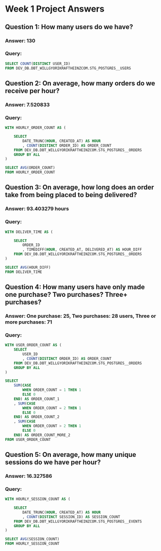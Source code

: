 # Week 1 Project Answers

## Question 1: How many users do we have?
### Answer: 130

### Query:
```SQL
SELECT COUNT(DISTINCT USER_ID)
FROM DEV_DB.DBT_WILLGYORIKRAFTHEINZCOM.STG_POSTGRES__USERS
```


## Question 2: On average, how many orders do we receive per hour?
### Answer: 7.520833

### Query:
```SQL
WITH HOURLY_ORDER_COUNT AS (

    SELECT 
        DATE_TRUNC(HOUR, CREATED_AT) AS HOUR
        , COUNT(DISTINCT ORDER_ID) AS ORDER_COUNT
    FROM DEV_DB.DBT_WILLGYORIKRAFTHEINZCOM.STG_POSTGRES__ORDERS
    GROUP BY ALL
)

SELECT AVG(ORDER_COUNT)
FROM HOURLY_ORDER_COUNT
```


## Question 3: On average, how long does an order take from being placed to being delivered?
### Answer: 93.403279 hours

### Query:
```SQL
WITH DELIVER_TIME AS (

    SELECT 
        ORDER_ID
        , TIMEDIFF(HOUR, CREATED_AT, DELIVERED_AT) AS HOUR_DIFF
    FROM DEV_DB.DBT_WILLGYORIKRAFTHEINZCOM.STG_POSTGRES__ORDERS
)

SELECT AVG(HOUR_DIFF)
FROM DELIVER_TIME
```


## Question 4: How many users have only made one purchase? Two purchases? Three+ purchases?
### Answer: One purchase: 25, Two purchases: 28 users, Three or more purchases: 71

### Query:
```SQL
WITH USER_ORDER_COUNT AS (
    SELECT
        USER_ID
        , COUNT(DISTINCT ORDER_ID) AS ORDER_COUNT
    FROM DEV_DB.DBT_WILLGYORIKRAFTHEINZCOM.STG_POSTGRES__ORDERS
    GROUP BY ALL
)

SELECT
    SUM(CASE 
        WHEN ORDER_COUNT = 1 THEN 1
        ELSE 0
    END) AS ORDER_COUNT_1
    , SUM(CASE 
        WHEN ORDER_COUNT = 2 THEN 1
        ELSE 0
    END) AS ORDER_COUNT_2
    , SUM(CASE 
        WHEN ORDER_COUNT > 2 THEN 1
        ELSE 0
    END) AS ORDER_COUNT_MORE_2
FROM USER_ORDER_COUNT
```


## Question 5: On average, how many unique sessions do we have per hour?
### Answer: 16.327586

### Query:
```SQL
WITH HOURLY_SESSION_COUNT AS (

    SELECT 
        DATE_TRUNC(HOUR, CREATED_AT) AS HOUR
        , COUNT(DISTINCT SESSION_ID) AS SESSION_COUNT
    FROM DEV_DB.DBT_WILLGYORIKRAFTHEINZCOM.STG_POSTGRES__EVENTS
    GROUP BY ALL
)

SELECT AVG(SESSION_COUNT)
FROM HOURLY_SESSION_COUNT
```